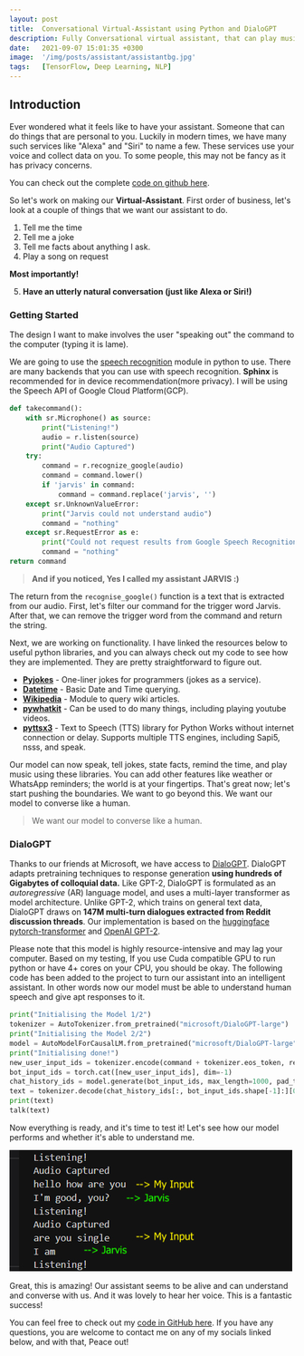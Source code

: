 ```yaml
---
layout: post
title:  Conversational Virtual-Assistant using Python and DialoGPT
description: Fully Conversational virtual assistant, that can play music, crack jokes, state facts, tell time and surely cheer you up!
date:   2021-09-07 15:01:35 +0300
image:  '/img/posts/assistant/assistantbg.jpg'
tags:   [TensorFlow, Deep Learning, NLP]
---
```



## Introduction
Ever wondered what it feels like to have your assistant. Someone that can do things that are personal to you. Luckily in modern times, we have many such services like "Alexa" and "Siri" to name a few. These services use your voice and collect data on you. To some people, this may not be fancy as it has privacy concerns. 

You can check out the complete [code on github here](https://github.com/realnihal/Virtual-Assistant-using-DialoGPT).

So let's work on making our **Virtual-Assistant**. First order of business, let's look at a couple of things that we want our assistant to do.

 1. Tell me the time
 2. Tell me a joke
 3. Tell me facts about anything I ask.
 4. Play a song on request
 
 **Most importantly!**
 
 5. **Have an utterly natural conversation (just like Alexa or Siri!)**

### Getting Started

The design I want to make involves the user "speaking out" the command to the computer (typing it is lame). 

We are going to use the [speech recognition](https://pypi.org/project/SpeechRecognition/) module in python to use. There are many backends that you can use with speech recognition. **Sphinx** is recommended for in device recommendation(more privacy). I will be using the Speech API of Google Cloud Platform(GCP).

```python
def takecommand():
	with sr.Microphone() as source:
		print("Listening!")
		audio = r.listen(source)
		print("Audio Captured")
	try:
		command = r.recognize_google(audio)
		command = command.lower()
		if 'jarvis' in command:
			command = command.replace('jarvis', '')
	except sr.UnknownValueError:
		print("Jarvis could not understand audio")
		command = "nothing"
	except sr.RequestError as e:
		print("Could not request results from Google Speech Recognition service; {0}".format(e))
		command = "nothing"
return command
````



>**And if you noticed, Yes I called my assistant JARVIS :)**

The return from the `recognise_google()` function is a text that is extracted from our audio. First, let's filter our command for the trigger word Jarvis. After that, we can remove the trigger word from the command and return the string.

Next, we are working on functionality. I have linked the resources below to useful python libraries, and you can always check out my code to see how they are implemented. They are pretty straightforward to figure out.

 - [**Pyjokes**](https://pypi.org/project/pyjokes/) - One-liner jokes for programmers (jokes as a service).
 - [**Datetime**](https://docs.python.org/3/library/datetime.html) - Basic Date and Time querying.
 - [**Wikipedia**](https://pypi.org/project/wikipedia/) - Module to query wiki articles.
 - [**pywhatkit**](https://pypi.org/project/pywhatkit/) - Can be used to do many things, including playing youtube videos.
 - [**pyttsx3**](https://pypi.org/project/pyttsx3/) - Text to Speech (TTS) library for Python Works without internet connection or delay. Supports multiple TTS engines, including Sapi5, nsss, and speak.

Our model can now speak, tell jokes, state facts, remind the time, and play music using these libraries.  You can add other features like weather or WhatsApp reminders; the world is at your fingertips. That's great now; let's start pushing the boundaries. We want to go beyond this. We want our model to converse like a human.

>We want our model to converse like a human.

### DialoGPT
Thanks to our friends at Microsoft, we have access to [DialoGPT](https://www.microsoft.com/en-us/research/project/large-scale-pretraining-for-response-generation/). DialoGPT adapts pretraining techniques to response generation **using hundreds of Gigabytes of colloquial data.** Like GPT-2, DialoGPT is formulated as an _autoregressive_ (AR) language model, and uses a multi-layer transformer as model architecture. Unlike GPT-2, which trains on general text data, DialoGPT draws on **147M multi-turn dialogues extracted from Reddit discussion threads**. Our implementation is based on the [huggingface pytorch-transformer](https://github.com/huggingface/transfer-learning-conv-ai) and [OpenAI GPT-2](https://github.com/openai/gpt-2).

   Please note that this model is highly resource-intensive and may lag your computer. Based on my testing, If you use Cuda compatible GPU to run python or have 4+ cores on your CPU, you should be okay. The following code has been added to the project to turn our assistant into an intelligent assistant. In other words now our model must be able to understand human speech and give apt responses to it.

```python
print("Initialising the Model 1/2")
tokenizer = AutoTokenizer.from_pretrained("microsoft/DialoGPT-large")
print("Initialising the Model 2/2")
model = AutoModelForCausalLM.from_pretrained("microsoft/DialoGPT-large")
print("Initialising done!")
new_user_input_ids = tokenizer.encode(command + tokenizer.eos_token, return_tensors='pt')
bot_input_ids = torch.cat([new_user_input_ids], dim=-1)
chat_history_ids = model.generate(bot_input_ids, max_length=1000, pad_token_id=tokenizer.eos_token_id)
text = tokenizer.decode(chat_history_ids[:, bot_input_ids.shape[-1]:][0], skip_special_tokens=True)
print(text)
talk(text)
```
Now everything is ready, and it's time to test it! Let's see how our model performs and whether it's able to understand me.


![test case](\img\posts\assistant\test.jpg)

Great, this is amazing! Our assistant seems to be alive and can understand and converse with us. And it was lovely to hear her voice. This is a fantastic success!

You can feel free to check out my [code in GitHub here](https://github.com/realnihal/Virtual-Assistant-using-DialoGPT). If you have any questions, you are welcome to contact me on any of my socials linked below, and with that, Peace out!

